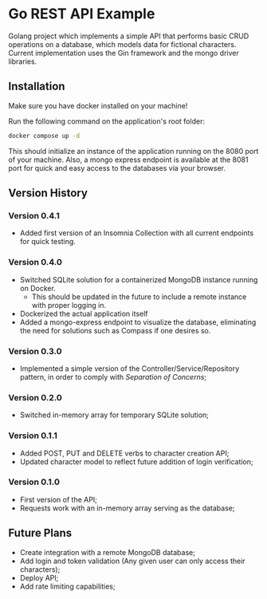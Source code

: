 # Go REST API Example

Golang project which implements a simple API that performs basic CRUD operations on a database, which models data for fictional characters.
Current implementation uses the Gin framework and the mongo driver libraries.

## Installation

Make sure you have docker installed on your machine!

Run the following command on the application's root folder:

``` bash
docker compose up -d
```

This should initialize an instance of the application running on the 8080 port of your machine. Also, a mongo express endpoint is available at the 8081 port for quick and easy access to the databases via your browser.

## Version History

### Version 0.4.1
* Added first version of an Insomnia Collection with all current endpoints for quick testing.

### Version 0.4.0
* Switched SQLite solution for a containerized MongoDB instance running on Docker.
    * This should be updated in the future to include a remote instance with proper logging in.
* Dockerized the actual application itself
* Added a mongo-express endpoint to visualize the database, eliminating the need for solutions such as Compass if one desires so.

### Version 0.3.0
* Implemented a simple version of the Controller/Service/Repository pattern, in order to comply with _Separation of Concerns_;

### Version 0.2.0
* Switched in-memory array for temporary SQLite solution;

### Version 0.1.1
* Added POST, PUT and DELETE verbs to character creation API;
* Updated character model to reflect future addition of login verification;

### Version 0.1.0
* First version of the API;
* Requests work with an in-memory array serving as the database;

## Future Plans 

* Create integration with a remote MongoDB database;
* Add login and token validation (Any given user can only access their characters);
* Deploy API;
* Add rate limiting capabilities;

